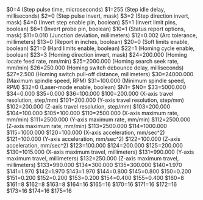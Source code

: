 $0=4 (Step pulse time, microseconds)
$1=255 (Step idle delay, milliseconds)
$2=0 (Step pulse invert, mask)
$3=2 (Step direction invert, mask)
$4=0 (Invert step enable pin, boolean)
$5=1 (Invert limit pins, boolean)
$6=1 (Invert probe pin, boolean)
$10=1 (Status report options, mask)
$11=0.010 (Junction deviation, millimeters)
$12=0.002 (Arc tolerance, millimeters)
$13=0 (Report in inches, boolean)
$20=0 (Soft limits enable, boolean)
$21=0 (Hard limits enable, boolean)
$22=1 (Homing cycle enable, boolean)
$23=3 (Homing direction invert, mask)
$24=200.000 (Homing locate feed rate, mm/min)
$25=2000.000 (Homing search seek rate, mm/min)
$26=250.000 (Homing switch debounce delay, milliseconds)
$27=2.500 (Homing switch pull-off distance, millimeters)
$30=24000.000 (Maximum spindle speed, RPM)
$31=100.000 (Minimum spindle speed, RPM)
$32=0 (Laser-mode enable, boolean)
$N1=
$N0=
$33=5000.000
$34=0.000
$35=0.000
$36=100.000
$100=200.000 (X-axis travel resolution, step/mm)
$101=200.000 (Y-axis travel resolution, step/mm)
$102=200.000 (Z-axis travel resolution, step/mm)
$103=200.000
$104=100.000
$105=100.000
$110=2500.000 (X-axis maximum rate, mm/min)
$111=2500.000 (Y-axis maximum rate, mm/min)
$112=2500.000 (Z-axis maximum rate, mm/min)
$113=2500.000
$114=1000.000
$115=1000.000
$120=100.000 (X-axis acceleration, mm/sec^2)
$121=100.000 (Y-axis acceleration, mm/sec^2)
$122=100.000 (Z-axis acceleration, mm/sec^2)
$123=100.000
$124=200.000
$125=200.000
$130=1015.000 (X-axis maximum travel, millimeters)
$131=990.000 (Y-axis maximum travel, millimeters)
$132=250.000 (Z-axis maximum travel, millimeters)
$133=990.000
$134=300.000
$135=300.000
$140=1.970
$141=1.970
$142=1.970
$143=1.970
$144=0.800
$145=0.800
$150=0.200
$151=0.200
$152=0.200
$153=0.200
$154=0.400
$155=0.400
$160=8
$161=8
$162=8
$163=8
$164=16
$165=16
$170=16
$171=16
$172=16
$173=16
$174=16
$175=16
